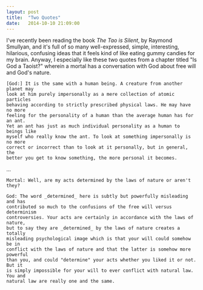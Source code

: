```yaml
---
layout: post
title:  "Two Quotes"
date:   2014-10-10 21:09:00
---
```


I've recently been reading the book _The Tao is Silent_, by Raymond Smullyan,
and it's full of so many well-expressed, simple, interesting, hilarious,
confusing ideas that it feels kind of like eating gummy candies for my brain.
Anyway, I especially like these two quotes from a chapter titled "Is God a
Taoist?" wherein a mortal has a conversation with God about free will and God's
nature.

    [God:] It is the same with a human being. A creature from another planet may
    look at him purely impersonally as a mere collection of atomic particles
    behaving according to strictly prescribed physical laws. He may have no more
    feeling for the personality of a human than the average human has for an ant.
    Yet an ant has just as much individual personality as a human to beings like
    myself who really know the ant. To look at something impersonally is no more
    correct or incorrect than to look at it personally, but in general, the
    better you get to know something, the more personal it becomes.

...

    Mortal: Well, are my acts determined by the laws of nature or aren't they?
    
    God: The word _determined_ here is subtly but powerfully misleading and has
    contributed so much to the confusions of the free will versus determinism
    controversies. Your acts are certainly in accordance with the laws of nature,
    but to say they are _determined_ by the laws of nature creates a totally
    misleading psychological image which is that your will could somehow be in
    conflict with the laws of nature and that the latter is somehow more powerful
    than you, and could "determine" your acts whether you liked it or not. But it
    is simply impossible for your will to ever conflict with natural law. You and
    natural law are really one and the same.
